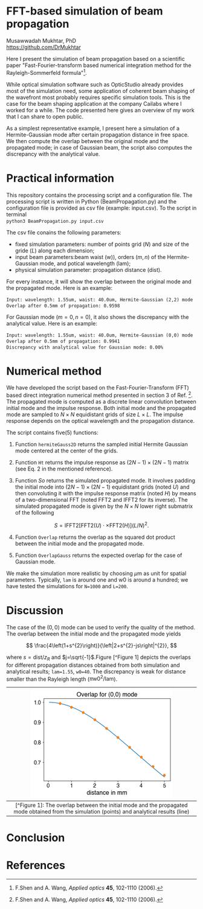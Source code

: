 FFT-based simulation of beam propagation
=================================  
Musawwadah Mukhtar, PhD  
https://github.com/DrMukhtar  

Here I present the simulation of beam propagation based on a scientific paper "Fast-Fourier-transform based numerical integration method for the Rayleigh-Sommerfeld formula"[^1].

While optical simulation software such as OpticStudio already provides most of the simulation need, some application of coherent beam shaping of the wavefront most probably requires specific simulation tools. This is the case for the beam shaping application at the company Cailabs where I worked for a while. The code presented here gives an overview of my work that I can share to open public.

As a simplest representative example, I present here a simulation of a Hermite-Gaussian mode after certain propagation distance in free space. We then compute the overlap between the original mode and the propagated mode; in case of Gaussian beam, the script also computes the discrepancy with the analytical value.


# Practical information
This repository contains the processing script and a configuration file. The processing script is written in Python (BeamPropagation.py) and the configuration file is provided as csv file (example: input.csv). To the script in terminal  
`
python3 BeamPropagation.py input.csv
`

The csv file conains the following parameters:
* fixed simulation parameters: number of points grid ($N$) and size of the gride ($L$) along each dimension;
* input beam parameters:beam waist (w)), orders ($m, n$) of the Hermite-Gaussian mode, and potical wavelength (lam);
* physical simulation parameter: propagation distance (dist).

For every instance, it will show the overlap between the original mode and the propagated mode. Here is an example:  

```
Input: wavelength: 1.55um, waist: 40.0um, Hermite-Gaussian (2,2) mode  
Overlap after 0.5mm of propagation: 0.9598 
```

For Gaussian mode ($m=0, n=0$), it also shows the discrepancy with the analytical value. Here is an example:

```
Input: wavelength: 1.55um, waist: 40.0um, Hermite-Gaussian (0,0) mode  
Overlap after 0.5mm of propagation: 0.9941   
Discrepancy with analytical value for Gaussian mode: 0.00%
```

# Numerical method

We have developed the script based on the Fast-Fourier-Transform (FFT) based direct integration numerical method presented in section 3 of Ref. [^1]. The propagated mode is computed as a discrete linear convolution between initial mode and the impulse response. Both initial mode and the propagated mode are sampled to $N\times N$ equidistant grids of size $L\times L$. The impulse response depends on the optical wavelength and the propagation distance. 

The script contains five(5) functions:

1. Function `hermiteGauss2D` returns the sampled initial Hermite Gaussian mode centered at the center of the grids.

2. Function `Ht` returns the impulse response as $(2N-1)\times(2N-1)$ matrix (see Eq. 2 in the mentioned reference).

3. Function $So$ returns the simulated propagated mode. It involves padding the initial mode into $(2N-1)\times(2N-1)$ equidistant grids (noted $U$) and then convoluting it with the impulse response matrix (noted $H$) by means of a two-dimensional FFT (noted FFT2 and IFFT2 for its inverse). The simulated propagated mode is given by the $N\times N$ lower right submatrix of the following 

$$
S=\text{IFFT2}\left[\text{FFT2}\left(U\right)\cdot\times\text{FFT2}\left(H\right)\right]\left(L/N\right)^{2}.
$$

4. Function `Overlap` returns the overlap as the squared dot product between the initial mode and the propagated mode.

5. Function `OverlapGauss` returns the expected overlap for the case of Gaussian mode.

We make the simulation more realistic by choosing $\mu$m as unit for spatial parameters. Typically, `lam` is around one and w0 is around a hundred; we have tested the simulations for `N=1000` and `L=200`.

# Discussion

The case of the $(0,0)$ mode can be used to verify the quality of the method. The overlap between the initial mode and the propagated mode yields 

$$
\frac{4\left(1+s^{2}\right)}{\left|2+s^{2}-js\right|^{2}},
$$

where $s=\text{dist}/z_{R}$ and $j=\sqrt{-1}$.Figure [^Figure 1] depicts the overlaps for different propagation distances obtained from both simulation and analytical results; `lam=1.55`, `w0=40`. The discrepancy is weak for distance smaller than the Rayleigh length ($\pi\text{w0}^{2}/\text{lam}$).

| ![image](img1.png) |
|:--:|
| [^Figure 1]: The overlap between the initial mode and the propagated mode obtained from the simulation (points) and analytical results (line) |
# Conclusion

# References
[^1]: F.Shen and A. Wang, *Applied optics* **45**, 102-1110 (2006).
